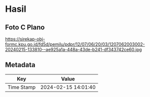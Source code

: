 # Hasil

## Foto C Plano

https://sirekap-obj-formc.kpu.go.id/fd5d/pemilu/pdpr/12/07/06/20/03/1207062003002-20240215-133810--ae925a1a-448a-43de-b241-df343742ce60.jpg


## Metadata

| Key        | Value               |
| ---------- | ------------------- |
| Time Stamp | 2024-02-15 14:01:40 |




